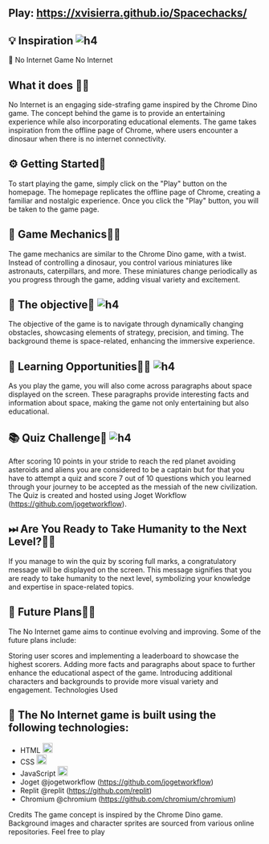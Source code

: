 ## Play: https://xvisierra.github.io/Spacechacks/
## 💡 Inspiration ![h4](https://github.com/xvisierra/Spacechacks/blob/master/images/dino.png)
🚀
No Internet Game
No Internet
## What it does 👨‍🚀
No Internet is an engaging side-strafing game inspired by the Chrome Dino game. The concept behind the game is to provide an entertaining experience while also incorporating educational elements. The game takes inspiration from the offline page of Chrome, where users encounter a dinosaur when there is no internet connectivity.

## ⚙ Getting Started🚀
To start playing the game, simply click on the "Play" button on the homepage. The homepage replicates the offline page of Chrome, creating a familiar and nostalgic experience. Once you click the "Play" button, you will be taken to the game page.

## 🔧 Game Mechanics👨‍🚀
The game mechanics are similar to the Chrome Dino game, with a twist. Instead of controlling a dinosaur, you control various miniatures like astronauts, caterpillars, and more. These miniatures change periodically as you progress through the game, adding visual variety and excitement.

## 💪 The objective🚀 ![h4](https://github.com/xvisierra/Spacechacks/blob/master/images/game2.png)
The objective of the game is to navigate through dynamically changing obstacles, showcasing elements of strategy, precision, and timing. The background theme is space-related, enhancing the immersive experience.

## 📌 Learning Opportunities👨‍🚀 ![h4](https://github.com/xvisierra/Spacechacks/blob/master/images/game1.png)
As you play the game, you will also come across paragraphs about space displayed on the screen. These paragraphs provide interesting facts and information about space, making the game not only entertaining but also educational.

##  📚 Quiz Challenge🚀 ![h4](https://github.com/xvisierra/Spacechacks/blob/master/images/quiz.png)
After scoring 10 points in your stride to reach the red planet avoiding asteroids and aliens you are considered to be a captain but for that you have to attempt a quiz and score 7 out of 10 questions which you learned through your journey to be accepted as the messiah of the new civilization. The Quiz is created and hosted using Joget Workflow (https://github.com/jogetworkflow).
## ⏭ Are You Ready to Take Humanity to the Next Level?👨‍🚀
If you manage to win the quiz by scoring full marks, a congratulatory message will be displayed on the screen. This message signifies that you are ready to take humanity to the next level, symbolizing your knowledge and expertise in space-related topics.

## 🚀 Future Plans👨‍🚀
The No Internet game aims to continue evolving and improving. Some of the future plans include:

Storing user scores and implementing a leaderboard to showcase the highest scorers.
Adding more facts and paragraphs about space to further enhance the educational aspect of the game.
Introducing additional characters and backgrounds to provide more visual variety and engagement.
Technologies Used
## 🔧 The No Internet game is built using the following technologies:

- HTML <img src="https://cdn.jsdelivr.net/gh/devicons/devicon/icons/html5/html5-original-wordmark.svg" alt="html5" width="20" height="20"/>
- CSS <img src="https://cdn.jsdelivr.net/gh/devicons/devicon/icons/css3/css3-original-wordmark.svg" alt="css3" width="20" height="20"/>
- JavaScript <img src="https://cdn.jsdelivr.net/gh/devicons/devicon/icons/javascript/javascript-original.svg" alt="javascript" width="20" height="20"/>
- Joget @jogetworkflow (https://github.com/jogetworkflow)
- Replit @replit (https://github.com/replit)
- Chromium @chromium (https://github.com/chromium/chromium)

Credits
The game concept is inspired by the Chrome Dino game.
Background images and character sprites are sourced from various online repositories.
Feel free to play
